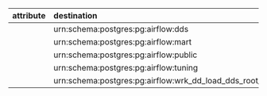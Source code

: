 | attribute   | destination                                            | source                 | type     |
|:------------|:-------------------------------------------------------|:-----------------------|:---------|
|             | urn:schema:postgres:pg:airflow:dds                     | urn:tree_node:database | Contains |
|             | urn:schema:postgres:pg:airflow:mart                    | urn:tree_node:database | Contains |
|             | urn:schema:postgres:pg:airflow:public                  | urn:tree_node:database | Contains |
|             | urn:schema:postgres:pg:airflow:tuning                  | urn:tree_node:database | Contains |
|             | urn:schema:postgres:pg:airflow:wrk_dd_load_dds_root_10 | urn:tree_node:database | Contains |